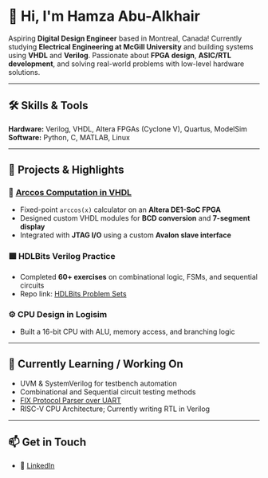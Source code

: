# 👋 Hi, I'm Hamza Abu-Alkhair

Aspiring **Digital Design Engineer** based in Montreal, Canada!
Currently studying **Electrical Engineering at McGill University** and building systems using **VHDL** and **Verilog**. Passionate about **FPGA design**, **ASIC/RTL development**, and solving real-world problems with low-level hardware solutions.

---

## 🛠️ Skills & Tools

**Hardware:** Verilog, VHDL, Altera FPGAs (Cyclone V), Quartus, ModelSim  
**Software:** Python, C, MATLAB, Linux

---

## 🔬 Projects & Highlights

### 🔷 [Arccos Computation in VHDL](https://github.com/hamooza03/Arccos_in_VHDL)
- Fixed-point `arccos(x)` calculator on an **Altera DE1-SoC FPGA**
- Designed custom VHDL modules for **BCD conversion** and **7-segment display**
- Integrated with **JTAG I/O** using a custom **Avalon slave interface**

### 🟩 HDLBits Verilog Practice
- Completed **60+ exercises** on combinational logic, FSMs, and sequential circuits  
- Repo link: [HDLBits Problem Sets](https://hdlbits.01xz.net/wiki/Problem_sets)

### ⚙️ CPU Design in Logisim
- Built a 16-bit CPU with ALU, memory access, and branching logic


---

## 🌱 Currently Learning / Working On

- UVM & SystemVerilog for testbench automation  
- Combinational and Sequential circuit testing methods
- [FIX Protocol Parser over UART](https://github.com/hamooza03/fix_in_uart)
- RISC-V CPU Architecture; Currently writing RTL in Verilog 

---

## 📫 Get in Touch

- 🔗 [LinkedIn](https://www.linkedin.com/in/hamza-abk)  
